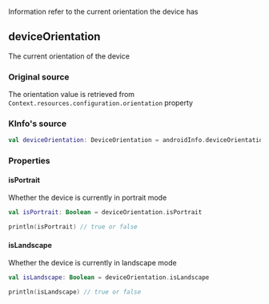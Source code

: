 Information refer to the current orientation the device has

## deviceOrientation

The current orientation of the device

### Original source

The orientation value is retrieved from `Context.resources.configuration.orientation` property

### KInfo's source

```kotlin
val deviceOrientation: DeviceOrientation = androidInfo.deviceOrientation
```

### Properties

#### isPortrait

Whether the device is currently in portrait mode

```kotlin
val isPortrait: Boolean = deviceOrientation.isPortrait

println(isPortrait) // true or false
```

#### isLandscape

Whether the device is currently in landscape mode

```kotlin
val isLandscape: Boolean = deviceOrientation.isLandscape

println(isLandscape) // true or false
```